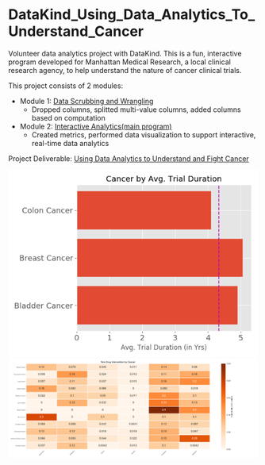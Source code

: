 # DataKind_Using_Data_Analytics_To_Understand_Cancer
Volunteer data analytics project with DataKind. This is a fun, interactive program developed for Manhattan Medical Research, a local clinical research agency, to help understand the nature of cancer clinical trials. 

This project consists of 2 modules:
* Module 1: [Data Scrubbing and Wrangling](/Module1_Data_Scrubbing.py)
  * Dropped columns, splitted multi-value columns, added columns based on computation
* Module 2: [Interactive Analytics(main program)](/Module2_Interactive_Analytics.py)
  * Created metrics, performed data visualization to support interactive, real-time data analytics

Project Deliverable:
[Using Data Analytics to Understand and Fight Cancer](/deliverable.pdf)

![alt text](/h-bar.png)
![alt text](/heatmap.png)

